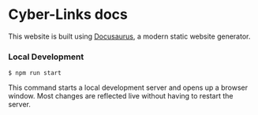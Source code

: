 # Cyber-Links docs

This website is built using [Docusaurus](https://docusaurus.io/), a modern static website generator.

### Local Development

```
$ npm run start
```

This command starts a local development server and opens up a browser window. Most changes are reflected live without having to restart the server.